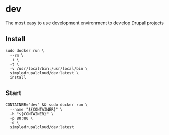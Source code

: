 # dev

The most easy to use development environment to develop Drupal projects

## Install

    sudo docker run \
      --rm \
      -i \
      -t \
      -v /usr/local/bin:/usr/local/bin \
      simpledrupalcloud/dev:latest \
      install

## Start

    CONTAINER="dev" && sudo docker run \
      --name "${CONTAINER}" \
      -h "${CONTAINER}" \
      -p 80:80 \
      -d \
      simpledrupalcloud/dev:latest
